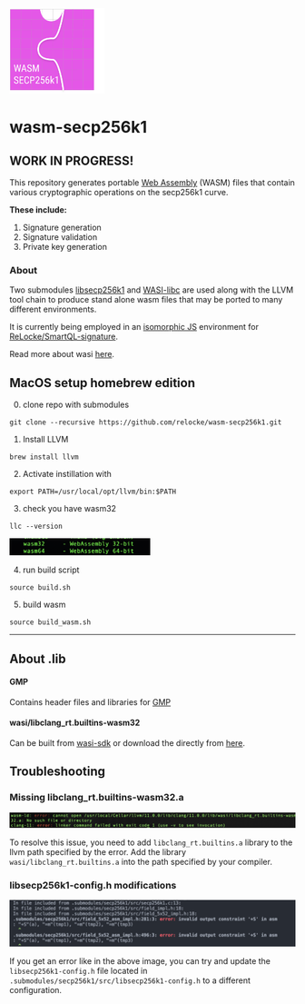 
<img src="static/wasm-secp256k1.svg" height=150px>

# wasm-secp256k1

## WORK IN PROGRESS!

This repository generates portable [Web Assembly](https://webassembly.org/) (WASM) files that contain various cryptographic operations on the secp256k1 curve.

**These include:**
1. Signature generation
2. Signature validation
3. Private key generation


### About 

Two submodules [libsecp256k1](https://github.com/bitcoin-core/secp256k1) and [WASI-libc](https://github.com/WebAssembly/wasi-libc) are used along with the LLVM tool chain to produce stand alone wasm files that may be ported to many different environments.


It is currently being employed in an [isomorphic JS](https://en.wikipedia.org/wiki/Isomorphic_JavaScript) environment for [ReLocke/SmartQL-signature](https://github.com/relocke/SmartQL-Signature).


Read more about wasi [here](https://hacks.mozilla.org/2019/03/standardizing-wasi-a-webassembly-system-interface/).

## MacOS setup homebrew edition

0. clone repo with submodules
```shell
git clone --recursive https://github.com/relocke/wasm-secp256k1.git
```

1. Install LLVM
```shell
brew install llvm
```
2. Activate instillation with
```shell  
export PATH=/usr/local/opt/llvm/bin:$PATH 
```
3. check you have wasm32
```shell
llc --version
```
<img src="static/wasm32-llc.png" height="30px">

4. run build script
```shell
source build.sh
```

5. build wasm
```shell
source build_wasm.sh
```
--- 

## About .lib

#### GMP
Contains header files and libraries for [GMP](https://gmplib.org/)

#### wasi/libclang_rt.builtins-wasm32

Can be built from [wasi-sdk](https://github.com/WebAssembly/wasi-sdk) or download the directly from [here](https://github.com/WebAssembly/wasi-sdk/releases).


## Troubleshooting

### Missing libclang_rt.builtins-wasm32.a
<img src="static/error-linker.png">

To resolve this issue, you need to add `libclang_rt.builtins.a` library to the llvm path specified by the error.
Add the library `wasi/libclang_rt.builtins.a` into the path specified by your compiler.


### libsecp256k1-config.h modifications

<img src="static/config-errors.png">

If you get an error like in the above image, you can try and update the `libsecp256k1-config.h` file located in `.submodules/secp256k1/src/libsecp256k1-config.h` to a different configuration. 